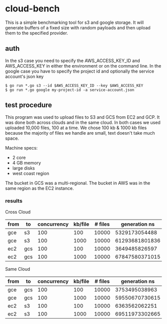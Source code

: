 # cloud-bench

This is a simple benchmarking tool for s3 and google storage. It will generate buffers of a fixed size with random payloads and then upload them to the specified provider.


## auth
In the s3 case you need to specify the AWS_ACCESS_KEY_ID and AWS_ACCESS_KEY in either the environment or on the command line.
In the google case you have to specify the project id and optionally the service account's json key

```
$ go run *.go s3 --id $AWS_ACCESS_KEY_ID --key $AWS_ACCESS_KEY
$ go run *.go google my-project-id -a service-account.json
```

## test procedure
This program was used to upload files to S3 and GCS from EC2 and GCP. It was done both across clouds and in the same cloud. In both cases we used uploaded 10,000 files, 100 at a time. We chose 100 kb & 1000 kb files because the majority of files we handle are small, text doesn't take much space.

Machine specs:
- 2 core
- 4 GB memory
- large disks
- west coast region

The bucket in GCS was a multi-regional. The bucket in AWS was in the same region as the EC2 instance.

### results

Cross Cloud

| from | to  | concurrency | kb/file | # files | generation ns  | upload ns     |
|------|-----|-------------|---------|---------|----------------|---------------|
| gce  | s3  | 100         | 100     | 10000   | 5329173054488  | 1566737502449 |
| gce  | s3  | 100         | 1000    | 10000   | 61293681801836 | 2618097434728 |
| ec2  | gcs | 100         | 100     | 10000   | 3649485826597  | 3408973228791 |
| ec2  | gcs | 100         | 1000    | 10000   | 67847580371015 | 4151692912402 |

Same Cloud

| from | to  | concurrency | kb/file | # files | generation ns  | upload ns     |
|------|-----|-------------|---------|---------|----------------|---------------|
| gce  | gcs | 100         | 100     | 10000   | 3753495038963  | 3334422390625 |
| gce  | gcs | 100         | 1000    | 10000   | 59550670730615 | 3442640357291 |
| ec2  | s3  | 100         | 100     | 10000   | 6363562062251  | 751838563352  |
| ec2  | s3  | 100         | 1000    | 10000   | 69511973302665 | 1360465822324 |
